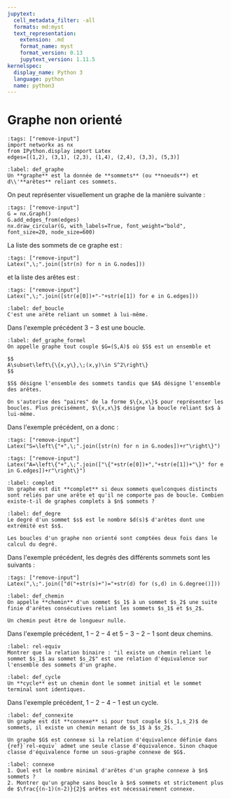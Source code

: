 ```yaml
---
jupytext:
  cell_metadata_filter: -all
  formats: md:myst
  text_representation:
    extension: .md
    format_name: myst
    format_version: 0.13
    jupytext_version: 1.11.5
kernelspec:
  display_name: Python 3
  language: python
  name: python3
---
```


# Graphe non orienté

```{code-cell}
:tags: ["remove-input"]
import networkx as nx
from IPython.display import Latex
edges=[(1,2), (3,1), (2,3), (1,4), (2,4), (3,3), (5,3)]
```

```{prf:definition} Graphe
:label: def_graphe
Un **graphe** est la donnée de **sommets** (ou **noeuds**) et d\\'**arêtes** reliant ces sommets.
```

On peut représenter visuellement un graphe de la manière suivante :

```{code-cell}
:tags: ["remove-input"]
G = nx.Graph()
G.add_edges_from(edges)
nx.draw_circular(G, with_labels=True, font_weight="bold", font_size=20, node_size=600)
```

La liste des sommets de ce graphe est :

```{code-cell}
:tags: ["remove-input"]
Latex(",\;".join([str(n) for n in G.nodes]))
```

et la liste des arêtes est :

```{code-cell}
:tags: ["remove-input"]
Latex(",\;".join([str(e[0])+"-"+str(e[1]) for e in G.edges]))
```

```{prf:definition} Boucle
:label: def_boucle
C'est une arête reliant un sommet à lui-même.
```

Dans l'exemple précédent $3-3$ est une boucle.

```{prf:definition} Définition formelle d'un graphe non orienté
:label: def_graphe_formel
On appelle graphe tout couple $G=(S,A)$ où $S$ est un ensemble et

$$
A\subset\left\{\{x,y\},\;(x,y)\in S^2\right\}
$$

$S$ désigne l'ensemble des sommets tandis que $A$ désigne l'ensemble des arêtes.
```

```{note}
On s'autorise des "paires" de la forme $\{x,x\}$ pour représenter les boucles. Plus précisément, $\{x,x\}$ désigne la boucle reliant $x$ à lui-même.
```

Dans l'exemple précédent, on a donc :

```{code-cell}
:tags: ["remove-input"]
Latex("S=\left\{"+",\;".join([str(n) for n in G.nodes])+r"\right\}")
```

```{code-cell}
:tags: ["remove-input"]
Latex("A=\left\{"+",\;".join(["\{"+str(e[0])+","+str(e[1])+"\}" for e in G.edges])+r"\right\}")
```

```{exercise}
:label: complet
Un graphe est dit **complet** si deux sommets quelconques distincts sont reliés par une arête et qu'il ne comporte pas de boucle. Combien existe-t-il de graphes complets à $n$ sommets ?
```

```{prf:definition} Degré d'un sommet
:label: def_degre
Le degré d'un sommet $s$ est le nombre $d(s)$ d'arêtes dont une extrémité est $s$.
```

```{note}
Les boucles d'un graphe non orienté sont comptées deux fois dans le calcul du degré.
```

Dans l'exemple précédent, les degrés des différents sommets sont les suivants :

```{code-cell}
:tags: ["remove-input"]
Latex(",\;".join(["d("+str(s)+")="+str(d) for (s,d) in G.degree()]))
```

```{prf:definition} Chemin
:label: def_chemin
On appelle **chemin** d'un sommet $s_1$ à un sommet $s_2$ une suite finie d'arêtes consécutives reliant les sommets $s_1$ et $s_2$.
```

```{note}
Un chemin peut être de longueur nulle.
```

Dans l'exemple précédent, $1-2-4$ et $5-3-2-1$ sont deux chemins.

```{exercise}
:label: rel-equiv
Montrer que la relation binaire : "il existe un chemin reliant le sommet $s_1$ au sommet $s_2$" est une relation d'équivalence sur l'ensemble des sommets d'un graphe.
```

```{prf:definition} Cycle
:label: def_cycle
Un **cycle** est un chemin dont le sommet initial et le sommet terminal sont identiques.
```

Dans l'exemple précédent, $1-2-4-1$ est un cycle.

```{prf:definition} Connexité
:label: def_connexite
Un graphe est dit **connexe** si pour tout couple $(s_1,s_2)$ de sommets, il existe un chemin menant de $s_1$ à $s_2$.
```

```{note}
Un graphe $G$ est connexe si la relation d'équivalence définie dans {ref}`rel-equiv` admet une seule classe d'équivalence. Sinon chaque classe d'équivalence forme un sous-graphe connexe de $G$.
```

```{exercise}
:label: connexe
1. Quel est le nombre minimal d'arêtes d'un graphe connexe à $n$ sommets ?
2. Montrer qu'un graphe sans boucle à $n$ sommets et strictement plus de $\frac{(n-1)(n-2)}{2}$ arêtes est nécessairement connexe.
```
